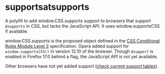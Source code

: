 supportsatsupports
==================

A polyfill to add window.CSS.supports support to browsers that support `@supports` in CSS, but lacks the JavaScript API. It uses window.supportsCSS if available.

window.CSS.supports is the proposed object defined in the [CSS Conditional Rules Module Level 3](http://www.w3.org/TR/css3-conditional/) specification. Opera added support for `window.supportsCSS()` in version 12.10 of the browser. Though `@support` is enabled in Firefox 17.0 behind a flag, the JavaScript API is not yet available.

Other browsers have not yet added support ([check current support tables](http://caniuse.com/#search=supports)).

